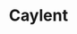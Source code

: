 ---
codehost: https://github.com/caylent
facebook: https://facebook.com/caylent
linkedin: https://linkedin.com/company/caylent
logohandle: caylent
sort: caylent
title: Caylent
twitter: https://x.com/caylentinc
website: https://caylent.com/
---
